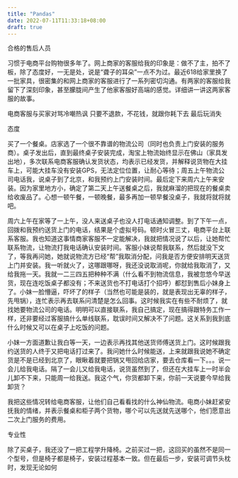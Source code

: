 ```yaml
---
title: "Pandas"
date: 2022-07-11T11:33:18+08:00
draft: true
---
```


合格的售后人员

习惯于电商平台购物很多年了。网上商家的客服给我的印象是：做不了主，拍不了板，除了态度好，一无是处，说是“聋子的耳朵”一点不为过。最近618给家里换了一批家具，很密集的和网上商家的客服进行了一系列密切沟通。有两家的客服给我留下了深刻印象，甚至朦胧间产生了他家客服好高端的感觉。详细讲一讲这两家客服的故事。

电商客服与买家对骂冷嘲热讽
只要不退款，不花钱，就跟你耗下去
最后玩消失

态度

买了一个餐桌。店家选了一个很不靠谱的物流公司（同时也负责上门安装的服务商）。桌子发出后，直到最终桌子安装完成，淘宝上物流始终显示在佛山（家具发出地），多次联系电商客服确认发货状态，均表示已经发货，并解释说货物在大挂车上，可能大挂车没有安装GPS，无法定位位置，让耐心等待；周五上午物流公司电话我，说桌子到了北京，和我预约上门安装时间。最后定下来周六上午来安装。因为家里地方小，确定了第二天上午送餐桌之后，我就麻溜的把现在的餐桌卖给收废品了。心想一顿午餐，一顿晚餐，最多再加一顿早餐没桌子，我就将就将就吧。

周六上午在家等了一上午，没人来送桌子也没人打电话通知调整。到了下午一点，回拨和我预约送货上门的电话，结果是个虚拟号码。顿时火冒三丈，电商平台上联系客服。我也知道这事情商家客服不一定能解决，我就把情况说了以后，让她帮忙联系物流，让物流打我电话确认安装时间。客服小妹说帮我联系，然后就没下文了，等我再问她，她就说物流方已经“帮”我取消分配，问我是否方便安排明天送货上门并安装。我一听就火了，这哪跟哪呀，我还没说取消呢，你就给我取消了，又给我拖一天。我就一二三四五把种种不满（什么看不到物流信息，我被忽悠今早送货，现在连吃饭桌子都没有；不来送货也不打电话打个招呼）都怼到售后小妹身上了。小妹一脸懵逼，吓坏了的样子（当然也可能是装的，就是表现出无辜的样子，先甩锅），连忙表示再去联系问清楚是怎么回事。这时候我实在有些不耐烦了，就找她要物流公司的电话。明明可以直接联系，我自己搞定，现在搞得跟特务工作一样，还非要经过客服搞什么单线联系，耽误时间又解决不了问题。这关系到我到底什么时候又可以在桌子上吃饭的问题。

小妹一方面道歉让我白等一天，一边表示再找其他送货师傅送货上门。这时候跟我约送货的人终于又把电话打过来了。我问她什么时候能送，上来就跟我说她不确定货是不是已经到北京了，眼瞅着就要把锅又甩回给店家，要去仓库看一下。。。说一会儿给我电话。隔了一会儿又给我电话，说货虽然到了，但还在大挂车上一时半会儿卸不下来，只能周一给我送。我这个气，你货都卸下来，你前一天说要今早给我卸货？

我把这些情况转给电商客服，让他们自己看看找的什么神仙物流。电商小妹赶紧安抚我的情绪，并表示餐桌和柜子两个货物，哪个可以先送就先送哪个，他们愿意出二次上门服务的费用。

专业性

除了买桌子，我还没了一把工程学升降椅。之前买过一把，这回买的虽然不是同一个型号，但是椅子都是椅子，安装过程基本一致。但在最后一步，安装可调节头枕时，发现无论如何